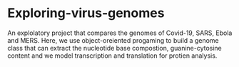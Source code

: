 # Exploring-virus-genomes

An explolatory project that compares the genomes of Covid-19, SARS, Ebola and MERS. Here, we use object-oreiented progaming to build a genome class that can extract the nucleotide base compostion, guanine-cytosine content and we model transcription and translation for protien analysis.
